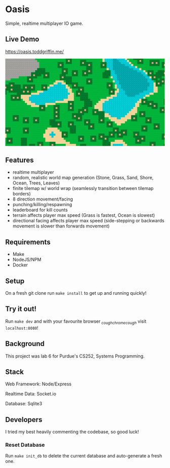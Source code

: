 # Oasis

Simple, realtime multiplayer IO game.

## Live Demo

https://oasis.toddgriffin.me/

![cover photo](/public/res/cover-photo.webp)

## Features

- realtime multiplayer
- random, realistic world map generation (Stone, Grass, Sand, Shore, Ocean,
  Trees, Leaves)
- finite tilemap w/ world wrap (seamlessly transition between tilemap borders)
- 8 direction movement/facing
- punching/killing/respawning
- leaderboard for kill counts
- terrain affects player max speed (Grass is fastest, Ocean is slowest)
- directional facing affects player max speed (side-stepping or backwards
  movement is slower than forwards movement)

## Requirements

- Make
- NodeJS/NPM
- Docker

## Setup

On a fresh git clone run `make install` to get up and running quickly!

## Try it out!

Run `make dev` and with your favourite browser<sub> _coughchromecough_</sub>
visit `localhost:8080`!

## Background

This project was lab 6 for Purdue's CS252, Systems Programming.

## Stack

Web Framework: Node/Express

Realtime Data: Socket.io

Database: Sqlite3

## Developers

I tried my best heavily commenting the codebase, so good luck!

### Reset Database

Run `make init_db` to delete the current database and auto-generate a fresh one.
